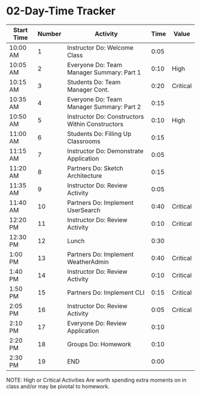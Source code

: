 # 02-Day-Time Tracker

| Start Time | Number | Activity                                                        | Time | Value    |
| ---------- | ------ | --------------------------------------------------------------- | ---- | -------- |
| 10:00 AM   | 1      | Instructor Do: Welcome Class                                    | 0:05 |          |
| 10:05 AM   | 2      | Everyone Do: Team Manager Summary: Part 1                       | 0:10 | High     |
| 10:15 AM   | 3      | Students Do: Team Manager Cont.                                 | 0:20 | Critical |
| 10:35 AM   | 4      | Everyone Do: Team Manager Summary: Part 2                       | 0:15 |          |
| 10:50 AM   | 5      | Instructor Do: Constructors Within Constructors                 | 0:10 | High     |
| 11:00 AM   | 6      | Students Do: Filling Up Classrooms                              | 0:15 |          |
| 11:15 AM   | 7      | Instructor Do: Demonstrate Application                          | 0:05 |          |
| 11:20 AM   | 8      | Partners Do: Sketch Architecture                                | 0:15 |          |
| 11:35 AM   | 9      | Instructor Do: Review Activity                                  | 0:05 |          |
| 11:40 AM   | 10     | Partners Do: Implement UserSearch                               | 0:40 | Critical |
| 12:20 PM   | 11     | Instructor Do: Review Activity                                  | 0:10 | Critical |
| 12:30 PM   | 12     | Lunch                                                           | 0:30 |          |
| 1:00 PM    | 13     | Partners Do: Implement WeatherAdmin                             | 0:40 | Critical |
| 1:40 PM    | 14     | Instructor Do: Review Activity                                  | 0:10 | Critical |
| 1:50 PM    | 15     | Partners Do: Implement CLI                                      | 0:15 | Critical |
| 2:05 PM    | 16     | Instructor Do: Review Activity                                  | 0:05 | Critical |
| 2:10 PM    | 17     | Everyone Do: Review Application                                 | 0:10 |          |
| 2:20 PM    | 18     | Groups Do: Homework                                             | 0:10 |          |
| 2:30 PM    | 19     | END                                                             | 0:00 |          |

NOTE: High or Critical Activities Are worth spending extra moments on in class and/or may be pivotal to homework.
